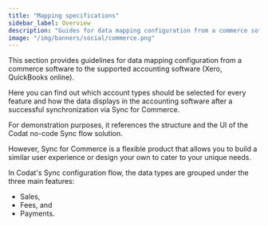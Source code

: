 ```yaml
---
title: "Mapping specifications"
sidebar_label: Overview
description: "Guides for data mapping configuration from a commerce software to the supported accounting software (Xero, QuickBooks online)"
image: "/img/banners/social/commerce.png"
---
```


This section provides guidelines for data mapping configuration from a commerce software to the supported accounting software (Xero, QuickBooks online).

Here you can find out which account types should be selected for every feature and how the data displays in the accounting software after a successful synchronization via Sync for Commerce.

For demonstration purposes, it references the structure and the UI of the Codat no-code Sync flow solution.

However, Sync for Commerce is a flexible product that allows you to build a similar user experience or design your own to cater to your unique needs.

In Codat's Sync configuration flow, the data types are grouped under the three main features:

- Sales,
- Fees, and
- Payments.
